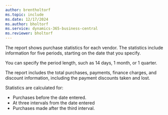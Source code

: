 ```yaml
---
author: brentholtorf
ms.topic: include
ms.date: 12/17/2024
ms.author: bholtorf
ms.service: dynamics-365-business-central
ms.reviewer: bholtorf
---
```

The report shows purchase statistics for each vendor. The statistics include information for five periods, starting on the date that you specify.

You can specify the period length, such as 14 days, 1 month, or 1 quarter.

The report includes the total purchases, payments, finance charges, and discount information, including the payment discounts taken and lost.

Statistics are calculated for:

* Purchases before the date entered.
* At three intervals from the date entered
* Purchases made after the third interval.